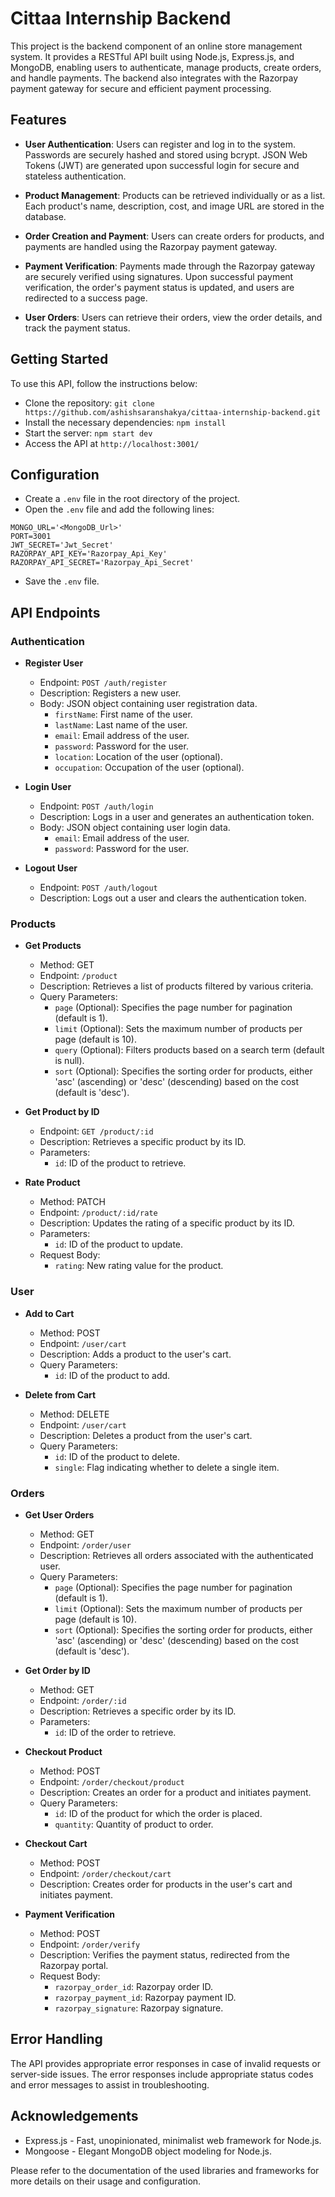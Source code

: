 # Cittaa Internship Backend

This project is the backend component of an online store management system. It provides a RESTful API built using Node.js, Express.js, and MongoDB, enabling users to authenticate, manage products, create orders, and handle payments. The backend also integrates with the Razorpay payment gateway for secure and efficient payment processing.

## Features

- **User Authentication**: Users can register and log in to the system. Passwords are securely hashed and stored using bcrypt. JSON Web Tokens (JWT) are generated upon successful login for secure and stateless authentication.

- **Product Management**: Products can be retrieved individually or as a list. Each product's name, description, cost, and image URL are stored in the database.

- **Order Creation and Payment**: Users can create orders for products, and payments are handled using the Razorpay payment gateway.

- **Payment Verification**: Payments made through the Razorpay gateway are securely verified using signatures. Upon successful payment verification, the order's payment status is updated, and users are redirected to a success page.

- **User Orders**: Users can retrieve their orders, view the order details, and track the payment status.


## Getting Started
To use this API, follow the instructions below:

- Clone the repository: `git clone https://github.com/ashishsaranshakya/cittaa-internship-backend.git`
- Install the necessary dependencies: `npm install`
- Start the server: `npm start dev`
- Access the API at `http://localhost:3001/`

## Configuration

- Create a `.env` file in the root directory of the project.
- Open the `.env` file and add the following lines:
```
MONGO_URL='<MongoDB_Url>'
PORT=3001
JWT_SECRET='Jwt_Secret'
RAZORPAY_API_KEY='Razorpay_Api_Key'
RAZORPAY_API_SECRET='Razorpay_Api_Secret'
```
- Save the `.env` file.

## API Endpoints

### Authentication

- **Register User**
  - Endpoint: `POST /auth/register`
  - Description: Registers a new user.
  - Body: JSON object containing user registration data.
    - `firstName`: First name of the user.
    - `lastName`: Last name of the user.
    - `email`: Email address of the user.
    - `password`: Password for the user.
    - `location`: Location of the user (optional).
    - `occupation`: Occupation of the user (optional).

- **Login User**
  - Endpoint: `POST /auth/login`
  - Description: Logs in a user and generates an authentication token.
  - Body: JSON object containing user login data.
    - `email`: Email address of the user.
    - `password`: Password for the user.

- **Logout User**
  - Endpoint: `POST /auth/logout`
  - Description: Logs out a user and clears the authentication token.

### Products

- **Get Products**
  - Method: GET
  - Endpoint: `/product`
  - Description: Retrieves a list of products filtered by various criteria.
  - Query Parameters:
    - `page` (Optional): Specifies the page number for pagination (default is 1).
    - `limit` (Optional): Sets the maximum number of products per page (default is 10).
    - `query` (Optional): Filters products based on a search term (default is null).
    - `sort` (Optional): Specifies the sorting order for products, either 'asc' (ascending) or 'desc' (descending) based on the cost (default is 'desc').

- **Get Product by ID**
  - Endpoint: `GET /product/:id`
  - Description: Retrieves a specific product by its ID.
  - Parameters:
    - `id`: ID of the product to retrieve.

- **Rate Product**
  - Method: PATCH
  - Endpoint: `/product/:id/rate`
  - Description: Updates the rating of a specific product by its ID.
  - Parameters:
    - `id`: ID of the product to update.
  - Request Body:
    - `rating`: New rating value for the product.

### User

- **Add to Cart**
  - Method: POST
  - Endpoint: `/user/cart`
  - Description: Adds a product to the user's cart.
  - Query Parameters:
    - `id`: ID of the product to add.

- **Delete from Cart**
  - Method: DELETE
  - Endpoint: `/user/cart`
  - Description: Deletes a product from the user's cart.
  - Query Parameters:
    - `id`: ID of the product to delete.
    - `single`: Flag indicating whether to delete a single item.

### Orders

- **Get User Orders**
  - Method: GET
  - Endpoint: `/order/user`
  - Description: Retrieves all orders associated with the authenticated user.
  - Query Parameters:
    - `page` (Optional): Specifies the page number for pagination (default is 1).
    - `limit` (Optional): Sets the maximum number of products per page (default is 10).
    - `sort` (Optional): Specifies the sorting order for products, either 'asc' (ascending) or 'desc' (descending) based on the cost (default is 'desc').

- **Get Order by ID**
  - Method: GET
  - Endpoint: `/order/:id`
  - Description: Retrieves a specific order by its ID.
  - Parameters:
    - `id`: ID of the order to retrieve.

- **Checkout Product**
  - Method: POST
  - Endpoint: `/order/checkout/product`
  - Description: Creates an order for a product and initiates payment.
  - Query Parameters:
    - `id`: ID of the product for which the order is placed.
    - `quantity`: Quantity of product to order. 

- **Checkout Cart**
  - Method: POST
  - Endpoint: `/order/checkout/cart`
  - Description: Creates order for products in the user's cart and initiates payment.

- **Payment Verification**
  - Method: POST
  - Endpoint: `/order/verify`
  - Description: Verifies the payment status, redirected from the Razorpay portal.
  - Request Body:
    - `razorpay_order_id`: Razorpay order ID.
    - `razorpay_payment_id`: Razorpay payment ID.
    - `razorpay_signature`: Razorpay signature.

## Error Handling
The API provides appropriate error responses in case of invalid requests or server-side issues. The error responses include appropriate status codes and error messages to assist in troubleshooting.

## Acknowledgements
- Express.js - Fast, unopinionated, minimalist web framework for Node.js.
- Mongoose - Elegant MongoDB object modeling for Node.js.

Please refer to the documentation of the used libraries and frameworks for more details on their usage and configuration.
